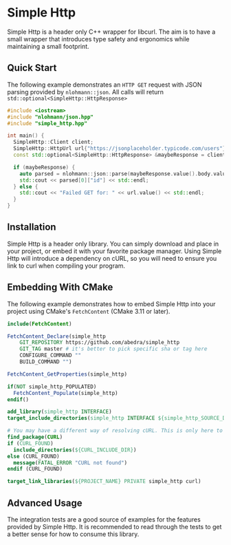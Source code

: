 # Simple Http

Simple Http is a header only C++ wrapper for libcurl. The aim is to have a small wrapper that introduces type safety and ergonomics while maintaining a small footprint.

## Quick Start

The following example demonstrates an `HTTP GET` request with JSON parsing provided by `nlohmann::json`. All calls will return `std::optional<SimpleHttp::HttpResponse>`

```c++
#include <iostream>
#include "nlohmann/json.hpp"
#include "simple_http.hpp"

int main() {
  SimpleHttp::Client client;
  SimpleHttp::HttpUrl url{"https://jsonplaceholder.typicode.com/users"};
  const std::optional<SimpleHttp::HttpResponse> &maybeResponse = client.get(url{"https://jsonplaceholder.typicode.com/users"});

  if (maybeResponse) {
    auto parsed = nlohmann::json::parse(maybeResponse.value().body.value());
    std::cout << parsed[0]["id"] << std::endl;
  } else {
    std::cout << "Failed GET for: " << url.value() << std::endl;
  }
}
```

## Installation

Simple Http is a header only library. You can simply download and place in your project, or embed it with your favorite package manager. Using Simple Http will introduce a dependency on cURL, so you will need to ensure you link to curl when compiling your program.

## Embedding With CMake

The following example demonstrates how to embed Simple Http into your project using CMake's `FetchContent` (CMake 3.11 or later).

```cmake
include(FetchContent)

FetchContent_Declare(simple_http
    GIT_REPOSITORY https://github.com/abedra/simple_http
    GIT_TAG master # it's better to pick specific sha or tag here
    CONFIGURE_COMMAND ""
    BUILD_COMMAND "")

FetchContent_GetProperties(simple_http)

if(NOT simple_http_POPULATED)
  FetchContent_Populate(simple_http)
endif()

add_library(simple_http INTERFACE)
target_include_directories(simple_http INTERFACE ${simple_http_SOURCE_DIR})

# You may have a different way of resolving cURL. This is only here to provide a complete example
find_package(CURL)
if (CURL_FOUND)
  include_directories(${CURL_INCLUDE_DIR})
else (CURL_FOUND)
  message(FATAL_ERROR "CURL not found")
endif (CURL_FOUND)

target_link_libraries(${PROJECT_NAME} PRIVATE simple_http curl)
```

## Advanced Usage

The integration tests are a good source of examples for the features provided by Simple Http. It is recommended to read through the tests to get a better sense for how to consume this library.